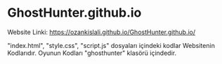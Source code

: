 # GhostHunter.github.io
Website Linki: https://ozankislali.github.io/GhostHunter.github.io/

"index.html", "style.css", "script.js" dosyaları içindeki kodlar Websitenin Kodlarıdır. Oyunun Kodları "ghosthunter" klasörü içindedir. 
